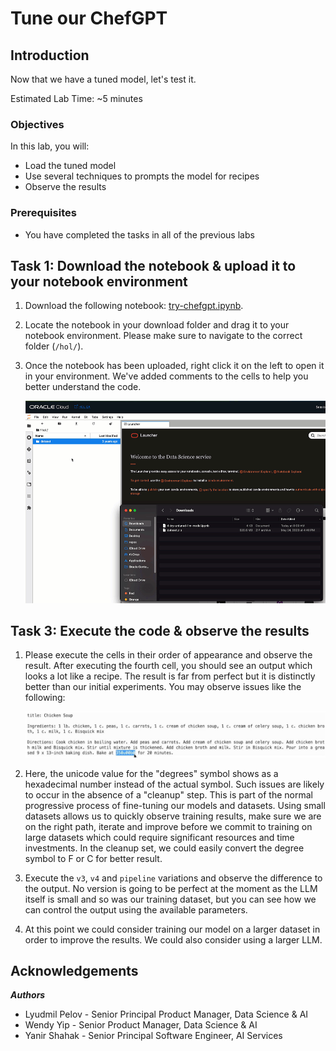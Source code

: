# Tune our ChefGPT

## Introduction

Now that we have a tuned model, let's test it.

Estimated Lab Time: ~5 minutes

### Objectives

In this lab, you will:

* Load the tuned model
* Use several techniques to prompts the model for recipes
* Observe the results

### Prerequisites

* You have completed the tasks in all of the previous labs

## Task 1: Download the notebook & upload it to your notebook environment

1. Download the following notebook: [try-chefgpt.ipynb](files/try-chefgpt.ipynb).
1. Locate the notebook in your download folder and drag it to your notebook environment. Please make sure to navigate to the correct folder (`/hol/`).
1. Once the notebook has been uploaded, right click it on the left to open it in your environment. We've added comments to the cells to help you better understand the code.

   ![Drag and drop notebook](../8-try-untuned/images/drag-drop-notebook.gif)

## Task 3: Execute the code & observe the results

1. Please execute the cells in their order of appearance and observe the result.
   After executing the fourth cell, you should see an output which looks a lot like a recipe.
   The result is far from perfect but it is distinctly better than our initial experiments.
   You may observe issues like the following:

   ![Select the right kernel](images/first-recipe-output.jpg)

2. Here, the unicode value for the "degrees" symbol shows as a hexadecimal number instead of the actual symbol.
   Such issues are likely to occur in the absence of a "cleanup" step. This is part of the normal progressive process of fine-tuning our models and datasets. Using small datasets allows us to quickly observe training results, make sure we are on the right path, iterate and improve before we commit to training on large datasets which could require significant resources and time investments.
   In the cleanup set, we could easily convert the degree symbol to F or C for better result.

3. Execute the `v3`, `v4` and `pipeline` variations and observe the difference to the output.
   No version is going to be perfect at the moment as the LLM itself is small and so was our training dataset, but you can see how we can control the output using the available parameters.

4. At this point we could consider training our model on a larger dataset in order to improve the results. We could also consider using a larger LLM.

## **Acknowledgements**

***Authors***

* Lyudmil Pelov - Senior Principal Product Manager, Data Science & AI
* Wendy Yip - Senior Product Manager, Data Science & AI
* Yanir Shahak - Senior Principal Software Engineer, AI Services
